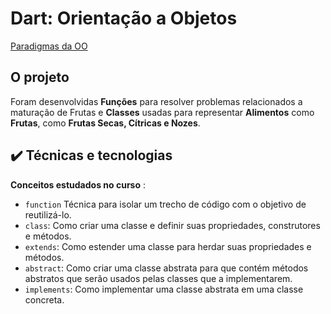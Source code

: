 # Dart: Orientação a Objetos
[Paradigmas da OO](https://blog.geekhunter.com.br/quais-sao-os-paradigmas-de-programacao/)

## O projeto
Foram desenvolvidas **Funções** para resolver problemas relacionados a maturação de Frutas e **Classes** usadas para representar **Alimentos** como **Frutas**, como **Frutas Secas, Cítricas e Nozes**.

## ✔️ Técnicas e tecnologias

**Conceitos estudados no curso** :
- `function` Técnica para isolar um trecho de código com o objetivo de reutilizá-lo.
- `class`: Como criar uma classe e definir suas propriedades, construtores e métodos.
- `extends`: Como estender uma classe para herdar suas propriedades e métodos.
- `abstract`: Como criar uma classe abstrata para que contém métodos abstratos que serão usados pelas classes que a implementarem.
- `implements`: Como implementar uma classe abstrata em uma classe concreta.